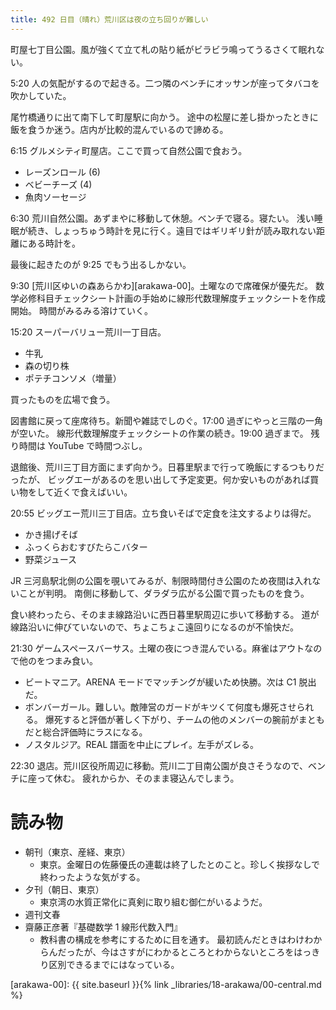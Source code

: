 ```yaml
---
title: 492 日目（晴れ）荒川区は夜の立ち回りが難しい
---
```


町屋七丁目公園。風が強くて立て札の貼り紙がビラビラ鳴ってうるさくて眠れない。

5:20 人の気配がするので起きる。二つ隣のベンチにオッサンが座ってタバコを吹かしていた。

尾竹橋通りに出て南下して町屋駅に向かう。
途中の松屋に差し掛かったときに飯を食うか迷う。店内が比較的混んでいるので諦める。

6:15 グルメシティ町屋店。ここで買って自然公園で食おう。
* レーズンロール (6)
* ベビーチーズ (4)
* 魚肉ソーセージ

6:30 荒川自然公園。あずまやに移動して休憩。ベンチで寝る。寝たい。
浅い睡眠が続き、しょっちゅう時計を見に行く。遠目ではギリギリ針が読み取れない距離にある時計を。

最後に起きたのが 9:25 でもう出るしかない。

9:30 [荒川区ゆいの森あらかわ][arakawa-00]。土曜なので席確保が優先だ。
数学必修科目チェックシート計画の手始めに線形代数理解度チェックシートを作成開始。
時間がみるみる溶けていく。

15:20 スーパーバリュー荒川一丁目店。
* 牛乳
* 森の切り株
* ポテチコンソメ（増量）

買ったものを広場で食う。

図書館に戻って座席待ち。新聞や雑誌でしのぐ。17:00 過ぎにやっと三階の一角が空いた。
線形代数理解度チェックシートの作業の続き。19:00 過ぎまで。
残り時間は YouTube で時間つぶし。

退館後、荒川三丁目方面にまず向かう。日暮里駅まで行って晩飯にするつもりだったが、
ビッグエーがあるのを思い出して予定変更。何か安いものがあれば買い物をして近くで食えばいい。

20:55 ビッグエー荒川三丁目店。立ち食いそばで定食を注文するよりは得だ。
* かき揚げそば
* ふっくらおむすびたらこバター
* 野菜ジュース

JR 三河島駅北側の公園を覗いてみるが、制限時間付き公園のため夜間は入れないことが判明。
南側に移動して、ダラダラ広がる公園で買ったものを食う。

食い終わったら、そのまま線路沿いに西日暮里駅周辺に歩いて移動する。
道が線路沿いに伸びていないので、ちょこちょこ遠回りになるのが不愉快だ。

21:30 ゲームスペースバーサス。土曜の夜につき混んでいる。麻雀はアウトなので他のをつまみ食い。
* ビートマニア。ARENA モードでマッチングが緩いため快勝。次は C1 脱出だ。
* ボンバーガール。難しい。敵陣営のガードがキツくて何度も爆死させられる。
  爆死すると評価が著しく下がり、チームの他のメンバーの腕前がまともだと総合評価時にラスになる。
* ノスタルジア。REAL 譜面を中止にプレイ。左手がズレる。

22:30 退店。荒川区役所周辺に移動。荒川二丁目南公園が良さそうなので、ベンチに座って休む。
疲れからか、そのまま寝込んでしまう。

# 読み物

* 朝刊（東京、産経、東京）
  * 東京。金曜日の佐藤優氏の連載は終了したとのこと。珍しく挨拶なしで終わったような気がする。
* 夕刊（朝日、東京）
  * 東京湾の水質正常化に真剣に取り組む御仁がいるようだ。
* 週刊文春
* 齋藤正彦著『基礎数学 1 線形代数入門』
  * 教科書の構成を参考にするために目を通す。
    最初読んだときはわけわからんだったが、今はさすがにわかるところとわからないところをはっきり区別できるまでにはなっている。

[arakawa-00]: {{ site.baseurl }}{% link _libraries/18-arakawa/00-central.md %}
